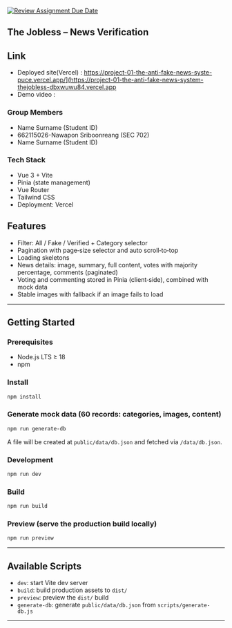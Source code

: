[![Review Assignment Due Date](https://classroom.github.com/assets/deadline-readme-button-22041afd0340ce965d47ae6ef1cefeee28c7c493a6346c4f15d667ab976d596c.svg)](https://classroom.github.com/a/k6kO_4Go)


## The Jobless – News Verification

## Link
  * Deployed site(Vercel) : https://project-01-the-anti-fake-news-syste-puce.vercel.app/](https://project-01-the-anti-fake-news-system-thejobless-dbxwuwu84.vercel.app
  * Demo video :

### Group Members
- Name Surname (Student ID)
- 662115026-Nawapon Sriboonreang (SEC 702)
- Name Surname (Student ID)

### Tech Stack
- Vue 3 + Vite
- Pinia (state management)
- Vue Router
- Tailwind CSS
- Deployment: Vercel

## Features
- Filter: All / Fake / Verified + Category selector
- Pagination with page‑size selector and auto scroll‑to‑top
- Loading skeletons
- News details: image, summary, full content, votes with majority percentage, comments (paginated)
- Voting and commenting stored in Pinia (client‑side), combined with mock data
- Stable images with fallback if an image fails to load

---

## Getting Started

### Prerequisites
- Node.js LTS ≥ 18
- npm

### Install
```bash
npm install
```

### Generate mock data (60 records: categories, images, content)
```bash
npm run generate-db
```
A file will be created at `public/data/db.json` and fetched via `/data/db.json`.

### Development
```bash
npm run dev
```

### Build
```bash
npm run build
```

### Preview (serve the production build locally)
```bash
npm run preview
```

---

## Available Scripts
- `dev`: start Vite dev server
- `build`: build production assets to `dist/`
- `preview`: preview the `dist/` build
- `generate-db`: generate `public/data/db.json` from `scripts/generate-db.js`

---
